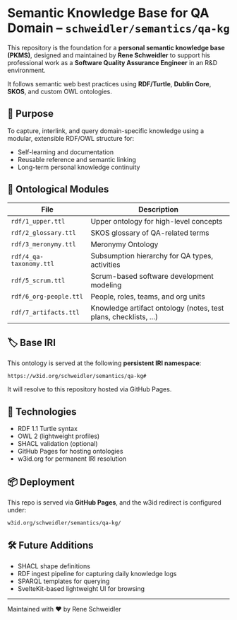# Semantic Knowledge Base for QA Domain – `schweidler/semantics/qa-kg`

This repository is the foundation for a **personal semantic knowledge base (PKMS)**, designed and maintained by **Rene Schweidler** to support his professional work as a **Software Quality Assurance Engineer** in an R&D environment.

It follows semantic web best practices using **RDF/Turtle**, **Dublin Core**, **SKOS**, and custom OWL ontologies.

## 🎯 Purpose

To capture, interlink, and query domain-specific knowledge using a modular, extensible RDF/OWL structure for:

- Self-learning and documentation
- Reusable reference and semantic linking
- Long-term personal knowledge continuity

## 🧠 Ontological Modules

| File                              | Description |
|-----------------------------------|-------------|
| `rdf/1_upper.ttl`             | Upper ontology for high-level concepts |
| `rdf/2_glossary.ttl`          | SKOS glossary of QA-related terms |
| `rdf/3_meronymy.ttl`          | Meronymy Ontology |
| `rdf/4_qa-taxonomy.ttl`       | Subsumption hierarchy for QA types, activities |
| `rdf/5_scrum.ttl`             | Scrum-based software development modeling |
| `rdf/6_org-people.ttl`        | People, roles, teams, and org units |
| `rdf/7_artifacts.ttl`         | Knowledge artifact ontology (notes, test plans, checklists, ...) |

## 🏷️ Base IRI

This ontology is served at the following **persistent IRI namespace**:

```
https://w3id.org/schweidler/semantics/qa-kg#
```

It will resolve to this repository hosted via GitHub Pages.

## 🧰 Technologies

- RDF 1.1 Turtle syntax
- OWL 2 (lightweight profiles)
- SHACL validation (optional)
- GitHub Pages for hosting ontologies
- w3id.org for permanent IRI resolution

## 📦 Deployment

This repo is served via **GitHub Pages**, and the w3id redirect is configured under:

```
w3id.org/schweidler/semantics/qa-kg/
```

## 🛠️ Future Additions

- SHACL shape definitions
- RDF ingest pipeline for capturing daily knowledge logs
- SPARQL templates for querying
- SvelteKit-based lightweight UI for browsing

---

Maintained with ❤️ by Rene Schweidler
